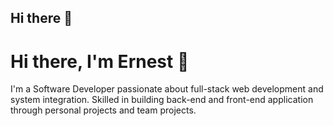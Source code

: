 ## Hi there 👋

<!--
**codestays/codestays** is a ✨ _special_ ✨ repository because its `README.md` (this file) appears on your GitHub profile.

Here are some ideas to get you started:

- 🔭 I’m currently working on ...
- 🌱 I’m currently learning ...
- 👯 I’m looking to collaborate on ...
- 🤔 I’m looking for help with ...
- 💬 Ask me about ...
- 📫 How to reach me: ...
- 😄 Pronouns: ...
- ⚡ Fun fact: ...
-->

# Hi there, I'm Ernest 👋

I'm a Software Developer passionate about full-stack web development and system integration. Skilled in building back-end and front-end application through personal projects and team projects.

<!--
## My Skills
- Languages: [e.g., JavaScript, Python, Java]
- Frameworks: [e.g., React, Node.js, Django]
- Tools: [e.g., Git, Docker, VS Code]

## My Projects
- [Project 1](link) - Short description.
- [Project 2](link) - Short description.

## GitHub Stats
![Your GitHub Stats](https://github-readme-stats.vercel.app/api?username=your-username&show_icons=true&theme=dark)
-->
